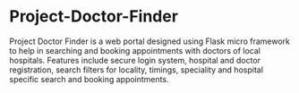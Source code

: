 # Project-Doctor-Finder
Project Doctor Finder is a web portal designed using Flask micro framework to help in searching and booking appointments with doctors of
local hospitals. Features include secure login system, hospital and doctor registration, search filters for locality, timings, speciality
and hospital specific search and booking appointments.
